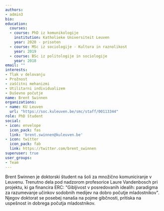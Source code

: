```yaml
---
authors:
- admin3
bio:
education:
  courses:
  - course: PhD iz komunikologije
    institution: Katholieke Universiteit Leuven
    year: 2020 - prisoten
  - course: MSc iz sociologije - Kultura in raznolikost
    year: 2019
  - course: BSc iz politologije in sociologije
    year: 2018
email: ""
interests:
- Tlak v delovanju
- Prožnost
- zaščitni mehanizmi
- Utilitarni individualizem
- Duševno počutje
name: Brent Swinnen
organizations:
- name: KU Leuven
  url: "https://soc.kuleuven.be/smc/staff/00113344"
role: PhD študent
social:
- icon: envelope
  icon_pack: fas
  link: 'brent.swinnen@kuleuven.be'
- icon: twitter
  icon_pack: fab
  link: https://twitter.com/brent_swinnen
superuser: true
user_groups:
- Team
---
```


Brent Swinnen je doktorski študent na šoli za množično komuniciranje v Leuvenu. Trenutno dela pod nadzorom profesorice Laure Vandenbosch pri projektu, ki ga financira ERC: "Gibljivost v posredovanih idealih: paradigma za razumevanje učinkov sodobnih medijev na dobro počutje mladostnikov". Njegov doktorat se posebej nanaša na pojme gibčnosti, pritiska na uspešnost in dobrega počutja mladostnikov.